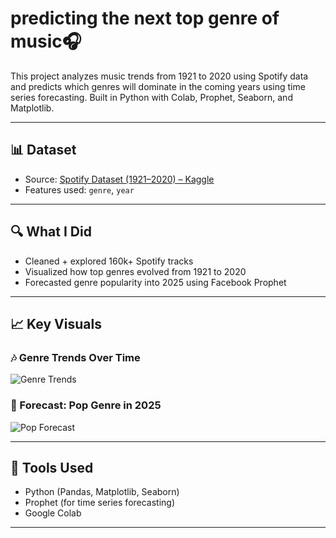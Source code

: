 # predicting the next top genre of music🎧


This project analyzes music trends from 1921 to 2020 using Spotify data and predicts which genres will dominate in the coming years using time series forecasting.
Built in Python with Colab, Prophet, Seaborn, and Matplotlib.

---

## 📊 Dataset
- Source: [Spotify Dataset (1921–2020) – Kaggle](https://www.kaggle.com/datasets/muhmores/spotify-dataset-19212020-160k-tracks)
- Features used: `genre`, `year`

---

## 🔍 What I Did
- Cleaned + explored 160k+ Spotify tracks
- Visualized how top genres evolved from 1921 to 2020
- Forecasted genre popularity into 2025 using Facebook Prophet

---

## 📈 Key Visuals

### 🎶 Genre Trends Over Time
![Genre Trends](images/genre_trends.png)

### 🔮 Forecast: Pop Genre in 2025
![Pop Forecast](images/pop_forecast.png)

---

## 🔧 Tools Used
- Python (Pandas, Matplotlib, Seaborn)
- Prophet (for time series forecasting)
- Google Colab

---
